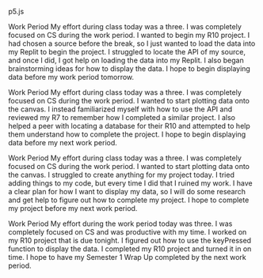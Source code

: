 p5.js

Work Period
My effort during class today was a three.
I was completely focused on CS during the work period. 
I wanted to begin my R10 project. I had chosen a source before the break, so I just wanted to load the data into my Replit to begin the project. 
I struggled to locate the API of my source, and once I did, I got help on loading the data into my Replit. I also began brainstorming ideas for how to display the data. 
I hope to begin displaying data before my work period tomorrow. 

Work Period
My effort during class today was a three.
I was completely focused on CS during the work period. 
I wanted to start plotting data onto the canvas.
I instead familiarized myself with how to use the API and reviewed my R7 to remember how I completed a similar project. I also helped a peer with locating a database for their R10 and attempted to help them understand how to complete the project. 
I hope to begin displaying data before my next work period. 

Work Period
My effort during class today was a three.
I was completely focused on CS during the work period. 
I wanted to start plotting data onto the canvas.
I struggled to create anything for my project today. I tried adding things to my code, but every time I did that I ruined my work. I have a clear plan for how I want to display my data, so I will do some research and get help to figure out how to complete my project. 
I hope to complete my project before my next work period. 

Work Period
My effort during the work period today was three. 
I was completely focused on CS and was productive with my time. 
I worked on my R10 project that is due tonight. I figured out how to use the keyPressed function to display the data. 
I completed my R10 project and turned it in on time. 
I hope to have my Semester 1 Wrap Up completed by the next work period. 


